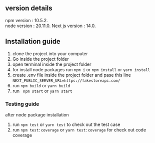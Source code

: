 ## version details

npm version : 10.5.2.<br/>
node version : 20.11.0.
Next js version : 14.0.

## Installation guide

1. clone the project into your computer
2. Go inside the project folder
3. open terminal inside the project folder
4. for install node packages run `npm i` or `npm install` or `yarn install`
5. create .env file inside the project folder and pase this line `NEXT_PUBLIC_SERVER_URL=https://fakestoreapi.com/`
6. run `npm build` or `yarn build`
7. run ` npm start` or `yarn start`

### Testing guide

after node package installation

1. run `npm test` or `yarn test` to check out the test case
2. run `npm test:coverage` or `yarn test:coverage` for check out code coverage
